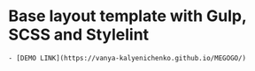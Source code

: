# Base layout template with Gulp, SCSS and Stylelint
    - [DEMO LINK](https://vanya-kalyenichenko.github.io/MEGOGO/)
